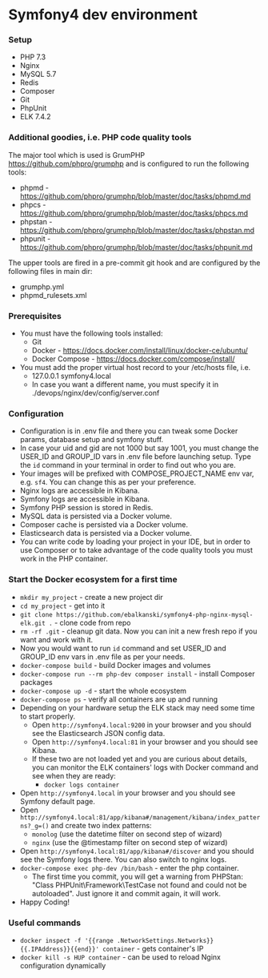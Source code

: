 # Symfony4 dev environment
### Setup
- PHP 7.3
- Nginx
- MySQL 5.7
- Redis
- Composer
- Git
- PhpUnit
- ELK 7.4.2

### Additional goodies, i.e. PHP code quality tools
The major tool which is used is GrumPHP https://github.com/phpro/grumphp and is configured to run the following tools:
- phpmd - https://github.com/phpro/grumphp/blob/master/doc/tasks/phpmd.md
- phpcs - https://github.com/phpro/grumphp/blob/master/doc/tasks/phpcs.md 
- phpstan - https://github.com/phpro/grumphp/blob/master/doc/tasks/phpstan.md
- phpunit - https://github.com/phpro/grumphp/blob/master/doc/tasks/phpunit.md

The upper tools are fired in a pre-commit git hook and are configured by the following files in main dir:
- grumphp.yml
- phpmd_rulesets.xml

### Prerequisites
- You must have the following tools installed:
    - Git
    - Docker - https://docs.docker.com/install/linux/docker-ce/ubuntu/
    - Docker Compose - https://docs.docker.com/compose/install/
- You must add the proper virtual host record to your /etc/hosts file, i.e.
    - 127.0.0.1	symfony4.local
    - In case you want a different name, you must specify it in ./devops/nginx/dev/config/server.conf

### Configuration
- Configuration is in .env file and there you can tweak some Docker params, database setup and symfony stuff.
- In case your uid and gid are not 1000 but say 1001, you must change the USER_ID and GROUP_ID vars in .env file before launching setup. Type the `id` command in your terminal in order to find out who you are.
- Your images will be prefixed with COMPOSE_PROJECT_NAME env var, e.g. `sf4`. You can change this as per your preference.
- Nginx logs are accessible in Kibana.
- Symfony logs are accessible in Kibana.
- Symfony PHP session is stored in Redis.
- MySQL data is persisted via a Docker volume.
- Composer cache is persisted via a Docker volume.
- Elasticsearch data is persisted via a Docker volume.
- You can write code by loading your project in your IDE, but in order to use Composer or to take advantage of the code quality tools you must work in the PHP container.

### Start the Docker ecosystem for a first time
- `mkdir my_project` - create a new project dir
- `cd my_project` - get into it
- `git clone https://github.com/ebalkanski/symfony4-php-nginx-mysql-elk.git .` - clone code from repo
- `rm -rf .git` - cleanup git data. Now you can init a new fresh repo if you want and work with it.
- Now you would want to run `id` command and set USER_ID and GROUP_ID env vars in .env file as per your needs.
- `docker-compose build` - build Docker images and volumes
- `docker-compose run --rm php-dev composer install` - install Composer packages
- `docker-compose up -d` - start the whole ecosystem
- `docker-compose ps` - verify all containers are up and running
- Depending on your hardware setup the ELK stack may need some time to start properly.
    - Open `http://symfony4.local:9200` in your browser and you should see the Elasticsearch JSON config data.
    - Open `http://symfony4.local:81` in your browser and you should see Kibana.
    - If these two are not loaded yet and you are curious about details, you can monitor the ELK containers' logs with Docker command and see when they are ready:
        - `docker logs container`
- Open `http://symfony4.local` in your browser and you should see Symfony default page.
- Open `http://symfony4.local:81/app/kibana#/management/kibana/index_patterns?_g=()` and create two index patterns:
    - `monolog` (use the datetime filter on second step of wizard)
    - `nginx` (use the @timestamp filter on second step of wizard)
- Open `http://symfony4.local:81/app/kibana#/discover` and you should see the Symfony logs there. You can also switch to nginx logs.
- `docker-compose exec php-dev /bin/bash` - enter the php container.
    - The first time you commit, you will get a warning from PHPStan: "Class PHPUnit\Framework\TestCase not found and could not be autoloaded". Just ignore it and commit again, it will work.
- Happy Coding!

### Useful commands
- `docker inspect -f '{{range .NetworkSettings.Networks}}{{.IPAddress}}{{end}}' container` - gets container's IP
- `docker kill -s HUP container` - can be used to reload Nginx configuration dynamically
